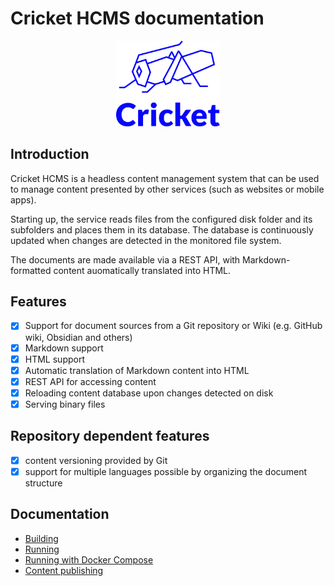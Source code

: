 # Cricket HCMS documentation

<p align="center">
    <img src="logo.svg" style="width: 33%" alt="Cricket HCMS logo" />
</p>

## Introduction

Cricket HCMS is a headless content management system that can be used to manage content presented by other services (such as websites or mobile apps).

Starting up, the service reads files from the configured disk folder and its subfolders and places them in its database. The database is continuously updated when changes are detected in the monitored file system.

The documents are made available via a REST API, with Markdown-formatted content auomatically translated into HTML.

## Features

- [x] Support for document sources from a Git repository or Wiki (e.g. GitHub wiki, Obsidian and others)
- [x] Markdown support
- [x] HTML support
- [x] Automatic translation of Markdown content into HTML
- [x] REST API for accessing content
- [x] Reloading content database upon changes detected on disk
- [x] Serving binary files

## Repository dependent features

- [x] content versioning provided by Git
- [x] support for multiple languages possible by organizing the document structure

## Documentation

- [Building](building.md)
- [Running](running.md)
- [Running with Docker Compose](running-with-docker-compose.md)
- [Content publishing](publishing.md)
